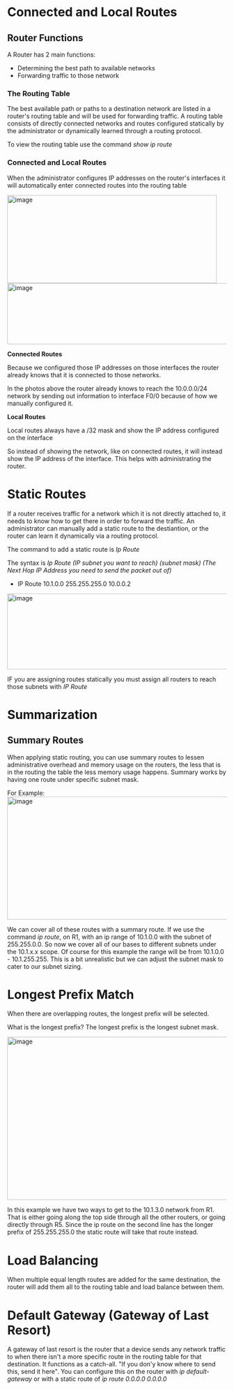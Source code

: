 # Connected and Local Routes

## Router Functions

A Router has 2 main functions:
  - Determining the best path to available networks
  - Forwarding traffic to those network

### The Routing Table

The best available path or paths to a destination network are listed in a router's routing table and will be used for forwarding traffic. A routing table consists of directly connected networks and routes configured statically by the administrator or dynamically learned through a routing protocol.

To view the routing table use the command _show ip route_

### Connected and Local Routes

When the administrator configures IP addresses on the router's interfaces it will automatically enter connected routes into the routing table

<img width="481" height="202" alt="image" src="https://github.com/user-attachments/assets/8f33c041-e65d-4d0e-bed6-6af6e0d862d8" />

<img width="1012" height="140" alt="image" src="https://github.com/user-attachments/assets/c11fdd67-f680-418e-b9da-08af1783000b" />

**Connected Routes**

Because we configured those IP addresses on those interfaces the router already knows that it is connected to those networks.

In the photos above the router already knows to reach the 10.0.0.0/24 network by sending out information to interface F0/0 because of how we manually configured it.

**Local Routes**

Local routes always have a /32 mask and show the IP address configured on the interface

So instead of showing the network, like on connected routes, it will instead show the IP address of the interface. This helps with administrating the router.

# Static Routes

If a router receives traffic for a network which it is not directly attached to, it needs to know how to get there in order to forward the traffic. An administrator can manually add a static route to the destiantion, or the router can learn it dynamically via a routing protocol.

The command to add a static route is _Ip Route_

The syntax is _Ip Route (IP subnet you want to reach) (subnet mask) (The Next Hop IP Address you need to send the packet out of)_

 - IP Route 10.1.0.0 255.255.255.0 10.0.0.2
<img width="743" height="174" alt="image" src="https://github.com/user-attachments/assets/821e3563-41d4-4a74-b7bf-9637141efe07" />

IF you are assigning routes statically you must assign all routers to reach those subnets with _IP Route_


# Summarization 

## Summary Routes

When applying static routing, you can use summary routes to lessen administrative overhead and memory usage on the routers, the less that is in the routing the table the less memory usage happens.
Summary works by having one route under specific subnet mask.

For Example:
<img width="1051" height="282" alt="image" src="https://github.com/user-attachments/assets/acc1495a-0cab-44ce-b92e-cbc2c6f6749d" />

We can cover all of these routes with a summary route. If we use the command _ip route_, on R1, with an ip range of 10.1.0.0 with the subnet of 255.255.0.0. So now we cover all of our bases to different subnets under the 10.1.x.x scope.
Of course for this example the range will be from 10.1.0.0 - 10.1.255.255. This is a bit unrealistic but we can adjust the subnet mask to cater to our subnet sizing.

# Longest Prefix Match

When there are overlapping routes, the longest prefix will be selected.

What is the longest prefix? The longest prefix is the longest subnet mask.

<img width="835" height="374" alt="image" src="https://github.com/user-attachments/assets/4b9de917-bb4c-4914-b106-ff841558ec6d" />

In this example we have two ways to get to the 10.1.3.0 network from R1. That is either going along the top side through all the other routers, or going directly through R5.
Since the ip route on the second line has the longer prefix of 255.255.255.0 the static route will take that route instead.

# Load Balancing

When multiple equal length routes are added for the same destination, the router will add them all to the routing table and load balance between them.

# Default Gateway (Gateway of Last Resort)

A gateway of last resort is the router that a device sends any network traffic to when there isn't a more specific route in the routing table for that destination. It functions as a catch-all. "If you don'y know where to send this, send it here".
You can configure this on the router with _ip default-gateway_ or with a static route of _ip route 0.0.0.0 0.0.0.0_





